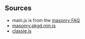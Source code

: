 Sources
-------

* main.js is from the [masonry FAQ](http://masonry.desandro.com/faq.html)
* [masonry.pkgd.min.js](http://cdnjs.cloudflare.com/ajax/libs/masonry/3.3.0/masonry.pkgd.min.js)
* [classie.js](http://masonry.desandro.com/bower_components/classie/classie.js)
